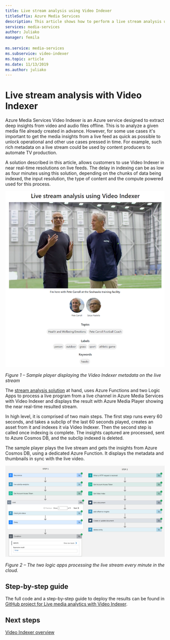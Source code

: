 ```yaml
---
title: Live stream analysis using Video Indexer
titleSuffix: Azure Media Services
description: This article shows how to perform a live stream analysis using Video Indexer.
services: media-services
author: Juliako
manager: femila

ms.service: media-services
ms.subservice: video-indexer
ms.topic: article
ms.date: 11/13/2019
ms.author: juliako
---
```


# Live stream analysis with Video Indexer

Azure Media Services Video Indexer is an Azure service designed to extract deep insights from video and audio files offline. This is to analyze a given media file already created in advance. However, for some use cases it's important to get the media insights from a live feed as quick as possible to unlock operational and other use cases pressed in time. For example, such rich metadata on a live stream could be used by content producers to automate TV production.

A solution described in this article, allows customers to use Video Indexer in near real-time resolutions on live feeds. The delay in indexing can be as low as four minutes using this solution, depending on the chunks of data being indexed, the input resolution, the type of content and the compute powered used for this process.

![The Video Indexer metadata on the live stream](./media/live-stream-analysis/live-stream-analysis01.png)

*Figure 1 – Sample player displaying the Video Indexer metadata on the live stream*

The [stream analysis solution](https://aka.ms/livestreamanalysis) at hand, uses Azure Functions and two Logic Apps to process a live program from a live channel in Azure Media Services with Video Indexer and displays the result with Azure Media Player showing the near real-time resulted stream.

In high level, it is comprised of two main steps. The first step runs every 60 seconds, and takes a subclip of the last 60 seconds played, creates an asset from it and indexes it via Video Indexer. Then the second step is called once indexing is complete. The insights captured are processed, sent to Azure Cosmos DB, and the subclip indexed is deleted.

The sample player plays the live stream and gets the insights from Azure Cosmos DB, using a dedicated Azure Function. It displays the metadata and thumbnails in sync with the live video.

![The two logic apps processing the live stream every minute in the cloud](./media/live-stream-analysis/live-stream-analysis02.png)

*Figure 2 – The two logic apps processing the live stream every minute in the cloud.*

## Step-by-step guide 

The full code and a step-by-step guide to deploy the results can be found in [GitHub project for Live media analytics with Video Indexer](https://aka.ms/livestreamanalysis). 

## Next steps

[Video Indexer overview](video-indexer-overview.md)
